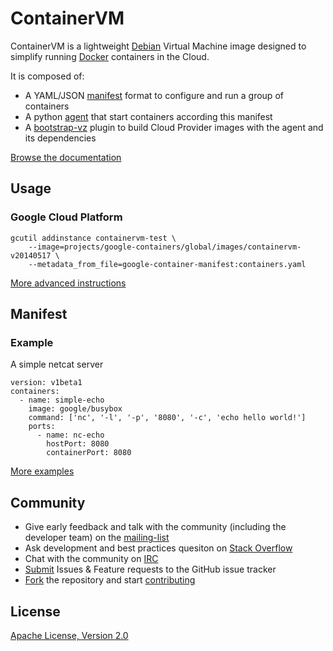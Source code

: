 ContainerVM
===========

ContainerVM is a lightweight [Debian](https://debian.org) Virtual Machine image designed to simplify running [Docker](https://docker.io) containers in the Cloud.

It is composed of:
- A YAML/JSON [manifest](#manifest-examples) format to configure and run a group of containers
- A python [agent](tree/master/agent) that start containers according this manifest
- A [bootstrap-vz](http://bootstrapvz.readthedoc.org/) plugin to build Cloud Provider images with the agent and its dependencies

[Browse the documentation](tree/master/docs/)

## Usage

### Google Cloud Platform

```
gcutil addinstance containervm-test \
    --image=projects/google-containers/global/images/containervm-v20140517 \
    --metadata_from_file=google-container-manifest:containers.yaml
```

[More advanced instructions](tree/master/docs/README.md#google)

## Manifest

### Example

A simple netcat server
```
version: v1beta1
containers:
  - name: simple-echo
    image: google/busybox
    command: ['nc', '-l', '-p', '8080', '-c', 'echo hello world!']
    ports:
      - name: nc-echo
        hostPort: 8080
        containerPort: 8080
```

[More examples](tree/master/docs/README.md#manifest)

## Community

- Give early feedback and talk with the community (including the developer team) on the [mailing-list](https://groups.google.com/d/google-containers)
- Ask development and best practices quesiton on [Stack Overflow](https://stackoverflow/container-vm)
- Chat with the community on [IRC](irc://irc.freenode.net/#container-vm)
- [Submit](/issues) Issues & Feature requests to the GitHub issue tracker
- [Fork](/fork) the repository and start [contributing](CONTRIBUTING.md)

## License

[Apache License, Version 2.0](tree/master/COPYING.md)
